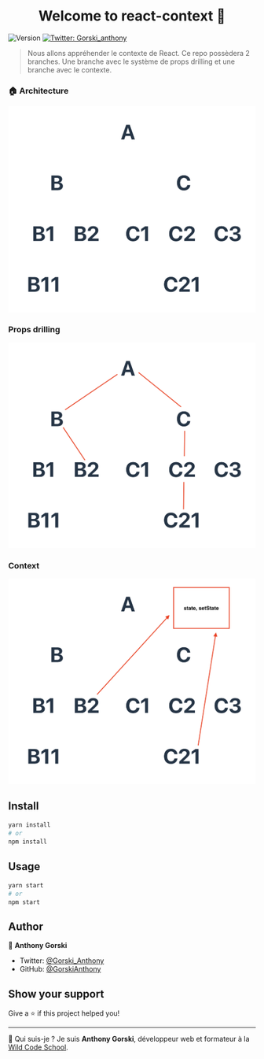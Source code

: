 <h1 align="center">Welcome to react-context 👋</h1>
<p>
  <img alt="Version" src="https://img.shields.io/badge/version-0.1.0-blue.svg?cacheSeconds=2592000" />
  <a href="https://twitter.com/Gorski_anthony" target="_blank">
    <img alt="Twitter: Gorski_anthony" src="https://img.shields.io/twitter/follow/Gorski_anthony.svg?style=social" />
  </a>
</p>

> Nous allons appréhender le contexte de React.
> Ce repo possèdera 2 branches. Une branche avec le système de props drilling et une branche avec le contexte.

### 🏠 Architecture

![screenshot](./_docs/arbre_components.png)

### Props drilling

![screenshot](./_docs/props_drilling.png)

### Context

![screenshot](./_docs/context.png)

## Install

```sh
yarn install
# or
npm install
```

## Usage

```sh
yarn start
# or
npm start
```

## Author

👤 **Anthony Gorski**

-   Twitter: [@Gorski_Anthony](https://twitter.com/Gorski_Anthony)
-   GitHub: [@GorskiAnthony](https://github.com/GorskiAnthony)

## Show your support

Give a ⭐️ if this project helped you!

---

👋 Qui suis-je ?
Je suis **Anthony Gorski**, développeur web et formateur à la [Wild Code School](https://www.wildcodeschool.com/fr-FR).
